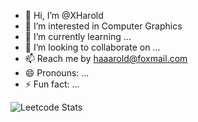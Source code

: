 - 👋 Hi, I’m @XHarold
- 👀 I’m interested in Computer Graphics
- 🌱 I’m currently learning ...
- 💞️ I’m looking to collaborate on ...
- 📫 Reach me by haaarold@foxmail.com
- 😄 Pronouns: ...
- ⚡ Fun fact: ...

![Leetcode Stats](https://leetcard.jacoblin.cool/Haarold)
<!---
XHarold/XHarold is a ✨ special ✨ repository because its `README.md` (this file) appears on your GitHub profile.
You can click the Preview link to take a look at your changes.
--->
